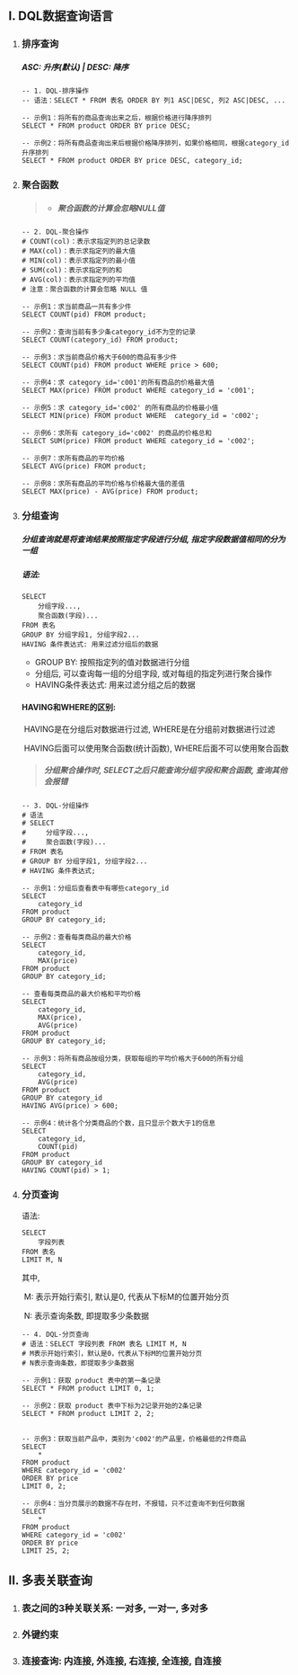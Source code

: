 ## I. DQL数据查询语言

1. ### 排序查询

    ##### ASC: 升序(默认) | DESC: 降序

    ```mysql
    -- 1. DQL-排序操作
    -- 语法：SELECT * FROM 表名 ORDER BY 列1 ASC|DESC, 列2 ASC|DESC, ...
    
    -- 示例1：将所有的商品查询出来之后，根据价格进行降序排列
    SELECT * FROM product ORDER BY price DESC;
    
    -- 示例2：将所有商品查询出来后根据价格降序排列，如果价格相同，根据category_id升序排列
    SELECT * FROM product ORDER BY price DESC, category_id;
    ```

2. ### 聚合函数

    > - ##### 聚合函数的计算会忽略NULL值

    ```mysql
    -- 2. DQL-聚合操作
    # COUNT(col)：表示求指定列的总记录数
    # MAX(col)：表示求指定列的最大值
    # MIN(col)：表示求指定列的最小值
    # SUM(col)：表示求指定列的和
    # AVG(col)：表示求指定列的平均值
    # 注意：聚合函数的计算会忽略 NULL 值
    
    -- 示例1：求当前商品一共有多少件
    SELECT COUNT(pid) FROM product;
    
    -- 示例2：查询当前有多少条category_id不为空的记录
    SELECT COUNT(category_id) FROM product;
    
    -- 示例3：求当前商品价格大于600的商品有多少件
    SELECT COUNT(pid) FROM product WHERE price > 600;
    
    -- 示例4：求 category_id='c001'的所有商品的价格最大值
    SELECT MAX(price) FROM product WHERE category_id = 'c001';
    
    -- 示例5：求 category_id='c002' 的所有商品的价格最小值
    SELECT MIN(price) FROM product WHERE  category_id = 'c002';
    
    -- 示例6：求所有 category_id='c002' 的商品的价格总和
    SELECT SUM(price) FROM product WHERE category_id = 'c002';
    
    -- 示例7：求所有商品的平均价格
    SELECT AVG(price) FROM product;
    
    -- 示例8：求所有商品的平均价格与价格最大值的差值
    SELECT MAX(price) - AVG(price) FROM product;
    ```

3. ### 分组查询

    ##### 分组查询就是将查询结果按照指定字段进行分组, 指定字段数据值相同的分为一组

    ##### 语法:

    ```mysql
    SELECT
    	分组字段...,
    	聚合函数(字段)...
    FROM 表名
    GROUP BY 分组字段1, 分组字段2...
    HAVING 条件表达式: 用来过滤分组后的数据
    ```

    - GROUP BY: 按照指定列的值对数据进行分组
    - 分组后, 可以查询每一组的分组字段, 或对每组的指定列进行聚合操作
    - HAVING条件表达式: 用来过滤分组之后的数据

    #### HAVING和WHERE的区别:

    ​	HAVING是在分组后对数据进行过滤, WHERE是在分组前对数据进行过滤

    ​	HAVING后面可以使用聚合函数(统计函数), WHERE后面不可以使用聚合函数

    > ##### 分组聚合操作时, SELECT之后只能查询分组字段和聚合函数, 查询其他会报错

    ```mysql
    -- 3. DQL-分组操作
    # 语法
    # SELECT
    #     分组字段...,
    #     聚合函数(字段)...
    # FROM 表名
    # GROUP BY 分组字段1, 分组字段2...
    # HAVING 条件表达式;
    
    -- 示例1：分组后查看表中有哪些category_id
    SELECT
        category_id
    FROM product
    GROUP BY category_id;
    
    -- 示例2：查看每类商品的最大价格
    SELECT
        category_id,
        MAX(price)
    FROM product
    GROUP BY category_id;
    
    -- 查看每类商品的最大价格和平均价格
    SELECT
        category_id,
        MAX(price),
        AVG(price)
    FROM product
    GROUP BY category_id;
    
    -- 示例3：将所有商品按组分类，获取每组的平均价格大于600的所有分组
    SELECT
        category_id,
        AVG(price)
    FROM product
    GROUP BY category_id
    HAVING AVG(price) > 600;
    
    -- 示例4：统计各个分类商品的个数，且只显示个数大于1的信息
    SELECT
        category_id,
        COUNT(pid)
    FROM product
    GROUP BY category_id
    HAVING COUNT(pid) > 1;
    ```

4. ### 分页查询

    语法:

    ```mysql
    SELECT
    	字段列表
    FROM 表名
    LIMIT M, N
    ```

    其中,

    ​	M: 表示开始行索引, 默认是0, 代表从下标M的位置开始分页

    ​	N: 表示查询条数, 即提取多少条数据

    ```mysql
    -- 4. DQL-分页查询
    # 语法：SELECT 字段列表 FROM 表名 LIMIT M, N
    # M表示开始行索引，默认是0，代表从下标M的位置开始分页
    # N表示查询条数，即提取多少条数据
    
    -- 示例1：获取 product 表中的第一条记录
    SELECT * FROM product LIMIT 0, 1;
    
    -- 示例2：获取 product 表中下标为2记录开始的2条记录
    SELECT * FROM product LIMIT 2, 2;
    
    
    -- 示例3：获取当前产品中，类别为'c002'的产品里，价格最低的2件商品
    SELECT
        *
    FROM product
    WHERE category_id = 'c002'
    ORDER BY price
    LIMIT 0, 2;
    
    -- 示例4：当分页展示的数据不存在时，不报错，只不过查询不到任何数据
    SELECT
        *
    FROM product
    WHERE category_id = 'c002'
    ORDER BY price
    LIMIT 25, 2;
    ```

    

## II. 多表关联查询

1. ### 表之间的3种关联关系: 一对多, 一对一, 多对多

2. ### 外键约束

3. ### 连接查询: 内连接, 外连接, 右连接, 全连接, 自连接